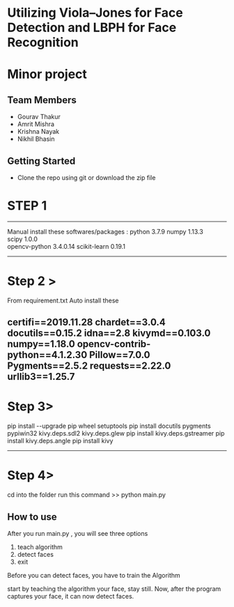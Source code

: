 # Utilizing Viola–Jones for Face Detection and LBPH for Face Recognition
# Minor project

## Team Members

* Gourav Thakur
* Amrit Mishra
* Krishna Nayak
* Nikhil Bhasin



## Getting Started

- Clone the repo using git or download the zip file

# STEP 1
----------------------------------------------------------------------

Manual install these softwares/packages : 
python  3.7.9
numpy	1.13.3	
scipy	1.0.0	
opencv-python	3.4.0.14
scikit-learn	0.19.1

-----------------------------------------------------------------------

# Step 2 >
From requirement.txt Auto install these

certifi==2019.11.28
chardet==3.0.4
docutils==0.15.2
idna==2.8
kivymd==0.103.0
numpy==1.18.0
opencv-contrib-python==4.1.2.30
Pillow==7.0.0
Pygments==2.5.2
requests==2.22.0
urllib3==1.25.7
-------------------------------------------------------------------------
# Step 3>

pip install --upgrade pip wheel setuptools
pip install docutils pygments pypiwin32 kivy.deps.sdl2 kivy.deps.glew
pip install kivy.deps.gstreamer
pip install kivy.deps.angle
pip install kivy

-------------------------------------------------------------------------

# Step 4>
cd into the folder
run this command >> python main.py

## How to use

After you run main.py , you will see three options 
1. teach algorithm
2. detect faces
3. exit

Before you can detect faces, you have to train the Algorithm

start by teaching the algorithm your face, stay still.
Now, after the program captures your face, it can now detect faces.






